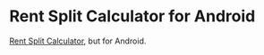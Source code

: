 # Rent Split Calculator for Android
[Rent Split Calculator](https://GitHub.com/BlueHuskyStudios/Rent-Split-Calculator), but for Android.
